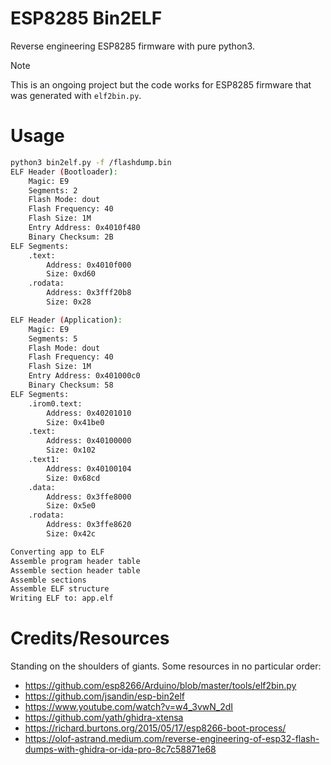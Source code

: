# ESP8285 Bin2ELF

Reverse engineering ESP8285 firmware with pure python3.

> [!NOTE]
> This is an ongoing project but the code works for ESP8285 firmware that was generated with `elf2bin.py`.

# Usage
```sh
python3 bin2elf.py -f /flashdump.bin
ELF Header (Bootloader):
	Magic: E9
	Segments: 2
	Flash Mode: dout
	Flash Frequency: 40
	Flash Size: 1M
	Entry Address: 0x4010f480
	Binary Checksum: 2B
ELF Segments:
	.text:
		Address: 0x4010f000
		Size: 0xd60
	.rodata:
		Address: 0x3fff20b8
		Size: 0x28

ELF Header (Application):
	Magic: E9
	Segments: 5
	Flash Mode: dout
	Flash Frequency: 40
	Flash Size: 1M
	Entry Address: 0x401000c0
	Binary Checksum: 58
ELF Segments:
	.irom0.text:
		Address: 0x40201010
		Size: 0x41be0
	.text:
		Address: 0x40100000
		Size: 0x102
	.text1:
		Address: 0x40100104
		Size: 0x68cd
	.data:
		Address: 0x3ffe8000
		Size: 0x5e0
	.rodata:
		Address: 0x3ffe8620
		Size: 0x42c

Converting app to ELF
Assemble program header table
Assemble section header table
Assemble sections
Assemble ELF structure
Writing ELF to: app.elf
```

# Credits/Resources

Standing on the shoulders of giants. Some resources in no particular order:
- https://github.com/esp8266/Arduino/blob/master/tools/elf2bin.py
- https://github.com/jsandin/esp-bin2elf
- https://www.youtube.com/watch?v=w4_3vwN_2dI
- https://github.com/yath/ghidra-xtensa
- https://richard.burtons.org/2015/05/17/esp8266-boot-process/
- https://olof-astrand.medium.com/reverse-engineering-of-esp32-flash-dumps-with-ghidra-or-ida-pro-8c7c58871e68
